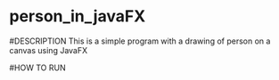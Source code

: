 # person_in_javaFX

#DESCRIPTION
This is a simple program with a drawing of person on a canvas using JavaFX

#HOW TO RUN
